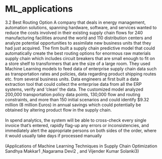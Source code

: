 # ML_applications

3.2 Best Routing Option
A company that deals in energy management, automation solutions, spanning
hardware, software, and services wanted to reduce the costs involved in their existing
supply chain flows for 240 manufacturing facilities around the world and 110
distribution centers and analyze potential opportunities to assimilate new business
units that they had just acquired. The firm built a supply chain predictive model that
could automatically create the best routing options for enormous raw materials supply
chain which includes circuit breakers that are small enough to fit on a store shelf to
transformers that are the size of a large room. They used Machine Learning models to
feed data of enterprise supply chain data such as transportation rates and policies, data
regarding product shipping routes etc. from several business units. Data engineers at
first built a data extraction tool that could collect the enterprise data from all the ERP
systems, verify and ‘clean’ the data. The customized model analyzed 200,000
transportation policy data points, 130,000 flow and routing constraints, and more than
150 initial scenarios and could identify $9.32 million (8 million Euros) in annual
savings which could potentially be obtained by altering product flow in the supply
chain. 
<br><br>
In spend analytics, the
system will be able to cross-check every single invoice that’s entered, rapidly flag-up
any errors or inconsistencies, and immediately alert the appropriate persons on both
sides of the order, where it would usually take days if processed manually
<br><br>
(Applications of Machine Learning Techniques in Supply
Chain Optimization
Sandhya Makkar1 ,Nagarama Devi2 ,
and Vijender Kumar Solanki3)
